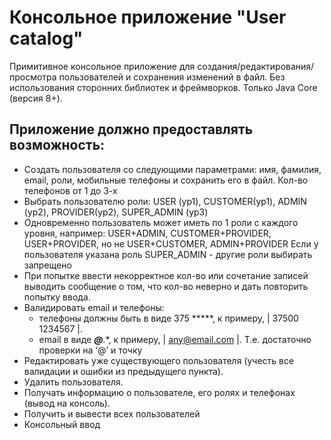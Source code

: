 # Консольное приложение "User catalog"
Примитивное консольное приложение для создания/редактирования/просмотра пользователей и сохранения изменений в файл. 
Без использования сторонних библиотек и фреймворков. Только Java Core (версия 8+).
## Приложение должно предоставлять возможность:
* Создать пользователя со следующими параметрами: имя, фамилия, email, роли, мобильные телефоны и сохранить его в файл. Кол-во телефонов от 1 до 3-х
* Выбрать пользователю роли: USER (ур1), CUSTOMER(ур1), ADMIN (ур2), PROVIDER(ур2), SUPER_ADMIN (ур3)
* Одновременно пользователь может иметь по 1 роли с каждого уровня, например: USER+ADMIN, CUSTOMER+PROVIDER, USER+PROVIDER, но не USER+CUSTOMER, ADMIN+PROVIDER 
Если у пользователя указана роль SUPER_ADMIN - другие роли выбирать запрещено
* При попытке ввести некорректное кол-во или сочетание записей выводить сообщение о том, что кол-во неверно и дать повторить попытку ввода.
* Валидировать email и телефоны:
    * телефоны должны быть в виде 375 *****, к примеру, | 37500 1234567 |.
    * email в виде *****@*****.*, к примеру, | any@email.com |. Т.е. достаточно проверки на ‘@’ и точку
* Редактировать уже существующего пользователя (учесть все валидации и ошибки из предыдущего пункта).
* Удалить пользователя.
* Получать информацию о пользователе, его ролях и телефонах (вывод на консоль).
* Получить и вывести всех пользователей
* Консольный ввод
